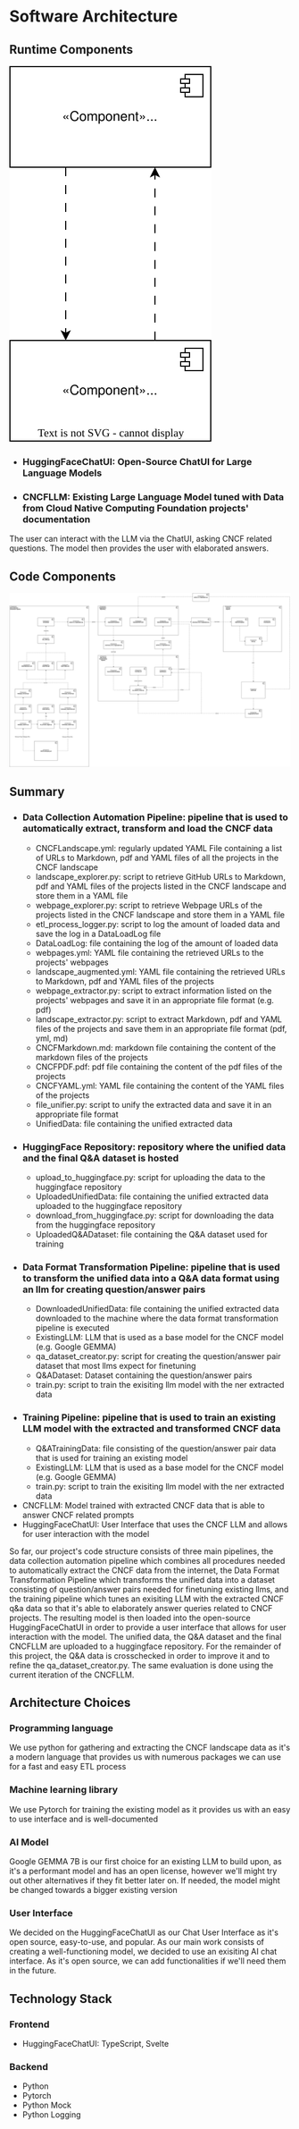 # Software Architecture

## Runtime Components

![Runtime Components Diagram](images/runtime_components_diagram.svg)

- ### HuggingFaceChatUI: Open-Source ChatUI for Large Language Models
- ### CNCFLLM: Existing Large Language Model tuned with Data from Cloud Native Computing Foundation projects' documentation

The user can interact with the LLM via the ChatUI, asking CNCF related questions. The model then provides the user with elaborated answers.

## Code Components

![Runtime Components Diagram](images/code_components_diagram.svg)


## Summary

- ### Data Collection Automation Pipeline: pipeline that is used to automatically extract, transform and load the CNCF data
    - CNCFLandscape.yml: regularly updated YAML File containing a list of URLs to Markdown, pdf and YAML files of all the projects in the CNCF landscape
    - landscape_explorer.py: script to retrieve GitHub URLs to Markdown, pdf and YAML files of the projects listed in the CNCF landscape and store them in a YAML file
    - webpage_explorer.py: script to retrieve Webpage URLs of the projects listed in the CNCF landscape and store them in a YAML file
    - etl_process_logger.py: script to log the amount of loaded data and save the log in a DataLoadLog file
    - DataLoadLog: file containing the log of the amount of loaded data
    - webpages.yml: YAML file containing the retrieved URLs to the projects' webpages
    - landscape_augmented.yml: YAML file containing the retrieved URLs to Markdown, pdf and YAML files of the projects
    - webpage_extractor.py: script to extract information listed on the projects' webpages and save it in an appropriate file format (e.g. pdf)
    - landscape_extractor.py: script to extract Markdown, pdf and YAML files of the projects and save them in an appropriate file format (pdf, yml, md)
    - CNCFMarkdown.md: markdown file containing the content of the markdown files of the projects
    - CNCFPDF.pdf: pdf file containing the content of the pdf files of the projects
    - CNCFYAML.yml: YAML file containing the content of the YAML files of the projects
    - file_unifier.py: script to unify the extracted data and save it in an appropriate file format
    - UnifiedData: file containing the unified extracted data
- ### HuggingFace Repository: repository where the unified data and the final Q&A dataset is hosted
    - upload_to_huggingface.py: script for uploading the data to the huggingface repository
    - UploadedUnifiedData: file containing the unified extracted data uploaded to the huggingface repository
    - download_from_huggingface.py: script for downloading the data from the huggingface repository
    - UploadedQ&ADataset: file containing the Q&A dataset used for training
- ### Data Format Transformation Pipeline: pipeline that is used to transform the unified data into a Q&A data format using an llm for creating question/answer pairs
    - DownloadedUnifiedData: file containing the unified extracted data downloaded to the machine where the data format transformation pipeline is executed
    - ExistingLLM: LLM that is used as a base model for the CNCF model (e.g. Google GEMMA)
    - qa_dataset_creator.py: script for creating the question/answer pair dataset that most llms expect for finetuning
    - Q&ADataset: Dataset containing the question/answer pairs
    - train.py: script to train the exisiting llm model with the ner extracted data
- ### Training Pipeline: pipeline that is used to train an existing LLM model with the extracted and transformed CNCF data
    - Q&ATrainingData: file consisting of the question/answer pair data that is used for training an existing model
    - ExistingLLM: LLM that is used as a base model for the CNCF model (e.g. Google GEMMA)
    - train.py: script to train the exisiting llm model with the ner extracted data
- CNCFLLM: Model trained with extracted CNCF data that is able to answer CNCF related prompts
- HuggingFaceChatUI: User Interface that uses the CNCF LLM and allows for user interaction with the model

So far, our project's code structure consists of three main pipelines, the data collection automation pipeline which combines all procedures needed to automatically extract the CNCF data from the internet, the Data Format Transformation Pipeline which transforms the unified data into a dataset consisting of question/answer pairs needed for finetuning existing llms, and the training pipeline which tunes an exisiting LLM with the extracted CNCF q&a data so that it's able to elaborately answer queries related to CNCF projects. The resulting model is then loaded into the open-source HuggingFaceChatUI in order to provide a user interface that allows for user interaction with the model. The unified data, the Q&A dataset and the final CNCFLLM are uploaded to a huggingface repository. For the remainder of this project, the Q&A data is crosschecked in order to improve it and to refine the qa_dataset_creator.py. The same evaluation is done using the current iteration of the CNCFLLM.

## Architecture Choices
### Programming language
We use python for gathering and extracting the CNCF landscape data as it's a modern language that provides us with numerous packages we can use for a fast and easy ETL process
### Machine learning library
We use Pytorch for training the existing model as it provides us with an easy to use interface and is well-documented
### AI Model
Google GEMMA 7B is our first choice for an existing LLM to build upon, as it's a performant model and has an open license, however we'll might try out other alternatives if they fit better later on. If needed, the model might be changed towards a bigger existing version
### User Interface
We decided on the HuggingFaceChatUI as our Chat User Interface as it's open source, easy-to-use, and popular. As our main work consists of creating a well-functioning model, we decided to use an exisiting AI chat interface. As it's open source, we can add functionalities if we'll need them in the future.

## Technology Stack
### Frontend
- HuggingFaceChatUI: TypeScript, Svelte

### Backend
- Python
- Pytorch
- Python Mock
- Python Logging
